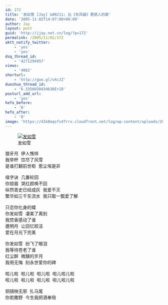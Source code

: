 ```yaml
---
id: 172
title: '发如雪 [Jay] &#8211; 比《东风破》更感人的歌'
date: '2005-11-02T14:07:00+08:00'
author: Jay
layout: post
guid: 'http://ijay.net.cn/log/?p=172'
permalink: /2005/11/02/172
aktt_notify_twitter:
    - 'yes'
    - 'yes'
dsq_thread_id:
    - '4271294957'
views:
    - '4062'
shorturl:
    - 'http://goo.gl/vXcJZ'
duoshuo_thread_id:
    - '6.3356038434636E+18'
posturl_add_url:
    - 'yes'
hefo_before:
    - '0'
hefo_after:
    - '0'
image: 'https://d1k8eqsfs47rrv.cloudfront.net/log/wp-content/uploads/2005/11/144984878646321127.png'
---
```


<!-- wp:image {"id":17544,"sizeSlug":"large","linkDestination":"attachment"} -->
<figure class="wp-block-image size-large"><a href="https://www.jayxu.com/2005/11/02/172/attachment/144984878646321127"><img src="https://www.jayxu.com/log/wp-content/uploads/2005/11/144984878646321127.png" alt="发如雪" class="wp-image-17544"/></a><figcaption>发如雪</figcaption></figure>
<!-- /wp:image -->

<!-- wp:verse -->
<pre class="wp-block-verse">狼牙月 伊人憔悴
我举杯 饮尽了风雪
是谁打翻前世柜 惹尘埃是非

缘字诀 几番轮回 
你锁眉 哭红颜唤不回
纵然青史已经成灰 我爱不灭 &nbsp;
繁华如三千东流水 我只取一瓢爱了解 

只恋你化身的蝶 &nbsp;
你发如雪 凄美了离别 
我焚香感动了谁
邀明月 让回忆皎洁
爱在月光下完美 &nbsp;

你发如雪 纷飞了眼泪 
我等待苍老了谁
红尘醉 微醺的岁月
我用无悔 刻永世爱你的碑 &nbsp;

啦儿啦 啦儿啦 啦儿啦 啦儿啦儿啦 
啦儿啦 啦儿啦 啦儿啦 啦儿啦儿啦 &nbsp;

铜镜映无邪 扎马尾 
你若撒野 今生我把酒奉陪</pre>
<!-- /wp:verse -->

<!-- wp:paragraph -->
<p></p>
<!-- /wp:paragraph -->